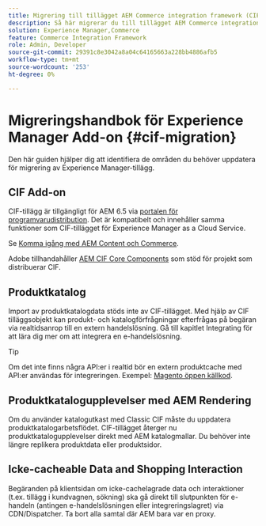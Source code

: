 ```yaml
---
title: Migrering till tillägget AEM Commerce integration framework (CIF)
description: Så här migrerar du till tillägget AEM Commerce integration framework (CIF) från en gammal version.
solution: Experience Manager,Commerce
feature: Commerce Integration Framework
role: Admin, Developer
source-git-commit: 29391c8e3042a8a04c64165663a228bb4886afb5
workflow-type: tm+mt
source-wordcount: '253'
ht-degree: 0%

---
```


# Migreringshandbok för Experience Manager Add-on {#cif-migration}

Den här guiden hjälper dig att identifiera de områden du behöver uppdatera för migrering av Experience Manager-tillägg.

## CIF Add-on

CIF-tillägg är tillgängligt för AEM 6.5 via [portalen för programvarudistribution](https://experience.adobe.com/#/downloads/content/software-distribution/en/aem.html). Det är kompatibelt och innehåller samma funktioner som CIF-tillägget för Experience Manager as a Cloud Service.

Se [Komma igång med AEM Content och Commerce](getting-started.md).

Adobe tillhandahåller [AEM CIF Core Components](https://github.com/adobe/aem-core-cif-components) som stöd för projekt som distribuerar CIF.

## Produktkatalog

Import av produktkatalogdata stöds inte av CIF-tillägget. Med hjälp av CIF tilläggsobjekt kan produkt- och katalogförfrågningar efterfrågas på begäran via realtidsanrop till en extern handelslösning. Gå till kapitlet Integrating för att lära dig mer om att integrera en e-handelslösning.

>[!TIP]
>
>Om det inte finns några API:er i realtid bör en extern produktcache med API:er användas för integreringen. Exempel: [Magento öppen källkod](https://business.adobe.com/products/magento/open-source.html).

## Produktkatalogupplevelser med AEM Rendering

Om du använder katalogutkast med Classic CIF måste du uppdatera produktkatalogarbetsflödet. CIF-tillägget återger nu produktkatalogupplevelser direkt med AEM katalogmallar. Du behöver inte längre replikera produktdata eller produktsidor.

## Icke-cacheable Data and Shopping Interaction

Begäranden på klientsidan om icke-cachelagrade data och interaktioner (t.ex. tillägg i kundvagnen, sökning) ska gå direkt till slutpunkten för e-handeln (antingen e-handelslösningen eller integreringslagret) via CDN/Dispatcher. Ta bort alla samtal där AEM bara var en proxy.
